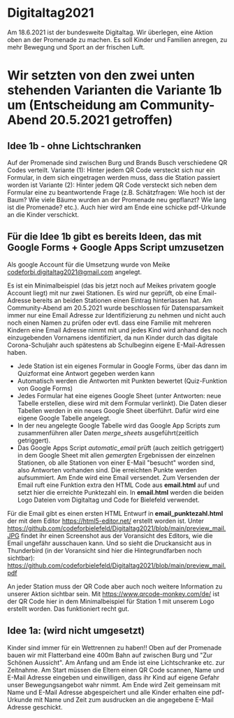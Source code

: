 # Digitaltag2021

Am 18.6.2021 ist der bundesweite Digitaltag. Wir überlegen, eine Aktion oben an der Promenade zu machen. Es soll Kinder und Familien anregen, zu mehr Bewegung und Sport an der frischen Luft. 

# Wir setzten von den zwei unten stehenden Varianten die Variante 1b um (Entscheidung am Community-Abend 20.5.2021 getroffen)

## Idee 1b - ohne Lichtschranken
Auf der Promenade sind zwischen Burg und Brands Busch verschiedene QR Codes verteilt. 
Variante (1): Hinter jedem QR Code versteckt sich nur ein Formular, in dem sich eingetragen werden muss, dass die Station passiert worden ist
Variante (2): Hinter jedem QR Code versteckt sich neben dem Formular eine zu beantwortende Frage (z.B. Schätzfragen: Wie hoch ist der Baum? Wie viele Bäume wurden an der Promenade neu gepflanzt? Wie lang ist die Promenade? etc.). Auch hier wird am Ende eine schicke pdf-Urkunde an die Kinder verschickt.

## Für die Idee 1b gibt es bereits Ideen, das mit Google Forms + Google Apps Script umzusetzen

Als google Account für die Umsetzung wurde von Meike codeforbi.digitaltag2021@gmail.com angelegt.

Es ist ein Minimalbeispiel (das bis jetzt noch auf Meikes privatem google Account liegt) mit nur zwei Stationen. Es wird nur geprüft, ob eine Email-Adresse bereits an beiden Stationen einen Eintrag hinterlassen hat. Am Community-Abend am 20.5.2021 wurde beschlossen für Datensparsamkeit immer nur eine Email Adresse zur Identifizierung zu nehmen und nicht auch noch einen Namen zu prüfen oder evtl. dass eine Familie mit mehreren Kindern eine Email Adresse nimmt mit und jedes Kind wird anhand des noch einzugebenden Vornamens identifiziert, da nun Kinder durch das digitale Corona-Schuljahr auch spätestens ab Schulbeginn eigene E-Mail-Adressen haben.

- Jede Station ist ein eigenes Formular in Google Forms, über das dann im Quizformat eine Antwort gegeben werden kann
- Automatisch werden die Antworten mit Punkten bewertet (Quiz-Funktion von Google Forms)
- Jedes Formular hat eine eigenes Google Sheet (unter Antworten: neue Tabelle erstellen, diese wird mit dem Formular verlinkt). Die Daten dieser Tabellen werden in ein neues Google Sheet überführt. Dafür wird eine eigene Google Tabelle angelegt.
- In der neu angelegte Google Tabelle wird das Google App Scripts zum zusammenführen aller Daten *merge_sheets* ausgeführt(zeitlich getriggert). 
- Das Google Apps Script *automatic_email* prüft (auch zeitlich getriggert) in dem Google Sheet mit allen *gemergten* Ergebnissen der einzelnen Stationen, ob alle Stationen von einer E-Mail "besucht" worden sind, also Antworten vorhanden sind. Die erreichten Punkte werden aufsummiert. Am Ende wird eine Email versendet. Zum Versenden der Email ruft eine Funktion extra den HTML Code aus **email.html** auf und setzt hier die erreichte Punktezahl ein. In **email.html** werden die beiden Logo Dateien vom Digitaltag und Code for Bielefeld verwendet. 

Für die Email gibt es einen ersten HTML Entwurf in **email_punktezahl.html** der mit dem Editor https://html5-editor.net/ erstellt worden ist. Unter https://github.com/codeforbielefeld/Digitaltag2021/blob/main/preview_mail.JPG findet ihr einen Screenshot aus der Voransicht des Editors, wie die Email ungefähr ausschauen kann. Und so sieht die Druckansicht aus in Thunderbird (in der Voransicht sind hier die Hintegrundfarben noch sichtbar): https://github.com/codeforbielefeld/Digitaltag2021/blob/main/preview_mail.pdf

An jeder Station muss der QR Code aber auch noch weitere Information zu unserer Aktion sichtbar sein. Mit https://www.qrcode-monkey.com/de/ ist der QR Code hier in dem Minimalbeispiel für Station 1 mit unserem Logo erstellt worden. Das funktioniert recht gut. 


## Idee 1a: (wird nicht umgesetzt)
Kinder sind immer für ein Wettrennen zu haben!! 
Oben auf der Promenade bauen wir mit Flatterband eine 400m Bahn auf zwischen Burg und "Zur Schönen Aussicht". Am Anfang und am Ende ist eine Lichtschranke etc. zur Zeitnahme. Am Start müssen die Eltern einen QR Code scannen, Name und E-Mail Adresse eingeben und einwilligen, dass ihr Kind auf eigene Gefahr unser Bewegungsangebot wahr nimmt. Am Ende wird Zeit gemeinsam mit Name und E-Mail Adresse abgespeichert und alle Kinder erhalten eine pdf-Urkunde mit Name und Zeit zum ausdrucken an die angegebene E-Mail Adresse geschickt. 
